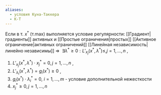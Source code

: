 ```yaml
---
aliases:
  - условия Куна-Таккера
  - К-Т
---
```

Если в т. $x^*$ (т.max) выполняется условие регулярности: [[Градиент|градиенты]] активных и [[Простые ограничения|простых]] [[Активное ограничение|активных ограничений]] [[Линейная независимость|линейно независимы]] $\Rightarrow$  $\exists\lambda^*\geq0:L'_{x_j}(x^*,\lambda^*) \leq, j=1,...,n$ ,

1. $L'_{x_j}(x^*,\lambda^*) \cdot x^*_j = 0, j=1,...,n$ ,
2. $L'_{\lambda_i}(x^*,\lambda^*) = g_i(x^*) \geq 0$ ,
3. $g_i(x^*) \cdot \lambda_i^* = 0$, $i = 1,...,m$ - условие дополнительной нежесткости
4. $x_j^* \geq 0, j = 1,...,n$


